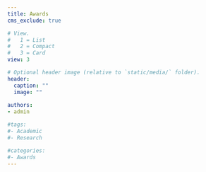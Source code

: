 ```yaml
---
title: Awards
cms_exclude: true

# View.
#   1 = List
#   2 = Compact
#   3 = Card
view: 3

# Optional header image (relative to `static/media/` folder).
header:
  caption: ""
  image: ""
  
authors:
- admin

#tags:
#- Academic
#- Research

#categories:
#- Awards
---
```

